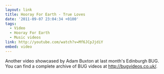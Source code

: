 ```yaml
---
layout: link
title: Hooray For Earth - True Loves
date: '2011-09-07 23:04:34 +0100'
tags:
  - Video
  - Hooray For Earth
  - Music videos
link: http://youtube.com/watch?v=Mf6JCpJjdiY
embed: video
---
```

Another video showcased by Adam Buxton at last month's Edinburgh BUG. You can find a complete archive of BUG videos at <http://bugvideos.co.uk/>.